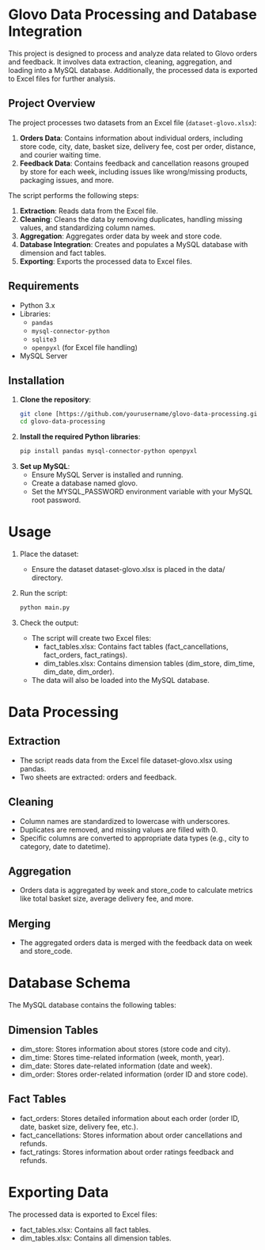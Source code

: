# Glovo Data Processing and Database Integration

This project is designed to process and analyze data related to Glovo orders and feedback. It involves data extraction, cleaning, aggregation, and loading into a MySQL database. Additionally, the processed data is exported to Excel files for further analysis.

## Project Overview

The project processes two datasets from an Excel file (`dataset-glovo.xlsx`):
1. **Orders Data**: Contains information about individual orders, including store code, city, date, basket size, delivery fee, cost per order, distance, and courier waiting time.
2. **Feedback Data**: Contains feedback and cancellation reasons grouped by store for each week, including issues like wrong/missing products, packaging issues, and more.

The script performs the following steps:
1. **Extraction**: Reads data from the Excel file.
2. **Cleaning**: Cleans the data by removing duplicates, handling missing values, and standardizing column names.
3. **Aggregation**: Aggregates order data by week and store code.
4. **Database Integration**: Creates and populates a MySQL database with dimension and fact tables.
5. **Exporting**: Exports the processed data to Excel files.

## Requirements

- Python 3.x
- Libraries:
  - `pandas`
  - `mysql-connector-python`
  - `sqlite3`
  - `openpyxl` (for Excel file handling)
- MySQL Server

## Installation

1. **Clone the repository**:
   ```bash
   git clone [https://github.com/yourusername/glovo-data-processing.git
   cd glovo-data-processing
 2. **Install the required Python libraries**:
    ```bash
    pip install pandas mysql-connector-python openpyxl
 3. **Set up MySQL**:
    + Ensure MySQL Server is installed and running.
    + Create a database named glovo.
    + Set the MYSQL_PASSWORD environment variable with your MySQL root password.

# Usage
 1. Place the dataset:
    + Ensure the dataset dataset-glovo.xlsx is placed in the data/ directory.

 2. Run the script:
    ```bash
    python main.py
 3. Check the output:
    + The script will create two Excel files:
      + fact_tables.xlsx: Contains fact tables (fact_cancellations, fact_orders, fact_ratings).
      + dim_tables.xlsx: Contains dimension tables (dim_store, dim_time, dim_date, dim_order).
    + The data will also be loaded into the MySQL database.
# Data Processing
## Extraction
  + The script reads data from the Excel file dataset-glovo.xlsx using pandas.
  + Two sheets are extracted: orders and feedback.
## Cleaning
  + Column names are standardized to lowercase with underscores.
  + Duplicates are removed, and missing values are filled with 0.
  + Specific columns are converted to appropriate data types (e.g., city to category, date to datetime).
## Aggregation
  + Orders data is aggregated by week and store_code to calculate metrics like total basket size, average delivery fee, and more.
## Merging
  + The aggregated orders data is merged with the feedback data on week and store_code.
# Database Schema
The MySQL database contains the following tables:
## Dimension Tables
  + dim_store: Stores information about stores (store code and city).
  + dim_time: Stores time-related information (week, month, year).
  + dim_date: Stores date-related information (date and week).
  + dim_order: Stores order-related information (order ID and store code).
## Fact Tables
  + fact_orders: Stores detailed information about each order (order ID, date, basket size, delivery fee, etc.).
  + fact_cancellations: Stores information about order cancellations and refunds.
  + fact_ratings: Stores information about order ratings feedback and refunds.
# Exporting Data
The processed data is exported to Excel files:
  + fact_tables.xlsx: Contains all fact tables.
  + dim_tables.xlsx: Contains all dimension tables.
